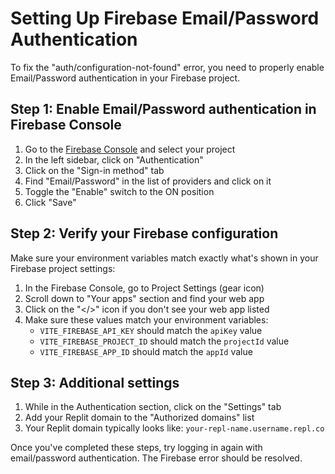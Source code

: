 # Setting Up Firebase Email/Password Authentication

To fix the "auth/configuration-not-found" error, you need to properly enable Email/Password authentication in your Firebase project.

## Step 1: Enable Email/Password authentication in Firebase Console

1. Go to the [Firebase Console](https://console.firebase.google.com/) and select your project
2. In the left sidebar, click on "Authentication"
3. Click on the "Sign-in method" tab
4. Find "Email/Password" in the list of providers and click on it
5. Toggle the "Enable" switch to the ON position
6. Click "Save"

## Step 2: Verify your Firebase configuration

Make sure your environment variables match exactly what's shown in your Firebase project settings:

1. In the Firebase Console, go to Project Settings (gear icon)
2. Scroll down to "Your apps" section and find your web app
3. Click on the "</>" icon if you don't see your web app listed
4. Make sure these values match your environment variables:
   - `VITE_FIREBASE_API_KEY` should match the `apiKey` value
   - `VITE_FIREBASE_PROJECT_ID` should match the `projectId` value
   - `VITE_FIREBASE_APP_ID` should match the `appId` value

## Step 3: Additional settings

1. While in the Authentication section, click on the "Settings" tab
2. Add your Replit domain to the "Authorized domains" list
3. Your Replit domain typically looks like: `your-repl-name.username.repl.co`

Once you've completed these steps, try logging in again with email/password authentication. The Firebase error should be resolved.